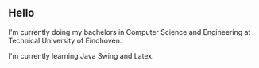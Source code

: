 ## Hello

I'm currently doing my bachelors in Computer Science and Engineering at Technical University of Eindhoven. 

I'm currently learning Java Swing and Latex.
  
